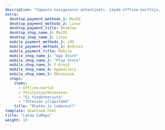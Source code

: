 ```yaml
---
description: "Vapauta navigoinnin potentiaali. Löydä offline-karttoja, yksityisyyskeskeisiä toimintoja ja yhteisön ylläpitämä sovellus"
extra:
  desktop_payment_methods_1: MacOS
  desktop_payment_methods_2: Linux
  desktop_payment_title: Desktop
  desktop_shop_name_1: MacOS
  desktop_shop_name_2: Linux
  mobile_payment_methods_1: iOS
  mobile_payment_methods_2: Android
  mobile_payment_title: Mobile
  mobile_shop_name_1: "App Store"
  mobile_shop_name_2: "Play Store"
  mobile_shop_name_3: F-Droid
  mobile_shop_name_4: AppGallery
  mobile_shop_name_5: Obtainium
  steps:
    items:
      - Offline-kartat
      - Yksityisyyskeskeinen
      - "Ei tiedonkeruuta"
      - "Yhteisön ylläpitämä"
    title: "Oletko jo ladannut?"
template: download.html
title: "Lataa CoMaps"
weight: 10
---
```

